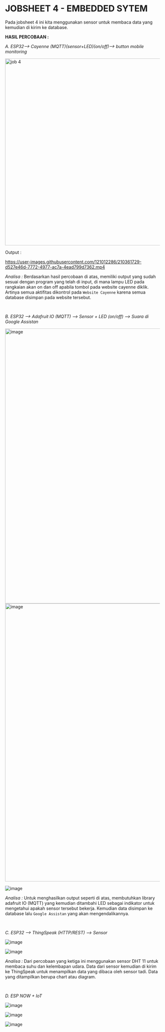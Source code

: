 # JOBSHEET 4 - EMBEDDED SYTEM

Pada jobsheet 4 ini kita menggunakan sensor untuk membaca data yang kemudian di kirim ke database.

**HASIL PERCOBAAN :**


*A. ESP32--> Cayenne (MQTT)(sensor+LED)(on/off)--> button mobile monitoring*

<img width="609" alt="job 4" src="https://user-images.githubusercontent.com/121012286/210361665-13ae2e6f-018a-411c-824b-d2735e8f256e.png">

Output :

https://user-images.githubusercontent.com/121012286/210361729-d527e46d-7772-4977-ac7a-4ead799d7362.mp4

*Analisa :* Berdasarkan hasil percobaan di atas, memiliki output yang sudah sesuai dengan program yang telah di input, di mana lampu LED pada rangkaian akan on dan off apabila tombol pada website cayenne diklik. Artinya semua aktifitas dikontrol pada `Website Cayenne` karena semua database disimpan pada website tersebut.

<br>

*B. ESP32 --> Adafruit IO (MQTT) --> Sensor + LED (on/off) --> Suara di Google Assistan*

<img width="896" alt="image" src="https://user-images.githubusercontent.com/118170084/211001105-1a85dce7-babe-43f0-a264-cc424d432cc1.png">

<img width="906" alt="image" src="https://user-images.githubusercontent.com/118170084/211001238-2e07925a-bc5d-43f0-ba17-6e55e99538fe.png">

![image](https://user-images.githubusercontent.com/121012286/210932884-070680e2-a6f1-4e45-b3cd-b4082061a005.png)

*Analisa :*  Untuk menghasilkan output seperti di atas, membutuhkan library adafruit IO (MQTT) yang kemudian ditambahi LED sebagai indikator untuk mengetahui apakah sensor tersebut bekerja. Kemudian data disimpan ke database lalu `Google Assistan` yang akan mengendalikannya.

<br>

*C. ESP32 --> ThingSpeak (HTTP/REST) --> Sensor*

![image](https://user-images.githubusercontent.com/121012286/210932949-5974fe32-5b78-4c88-8ca8-8e40d530bfb3.png)

![image](https://user-images.githubusercontent.com/121012286/210933010-cdacbf23-36af-431f-84eb-7e1cab533510.png)

*Analisa :* Dari percobaan yang ketiga ini menggunakan sensor DHT 11 untuk membaca suhu dan kelembapan udara. Data dari sensor kemudian di kirim ke ThingSpeak untuk menampilkan data yang dibaca oleh sensor tadi. Data yang ditampilkan berupa chart atau diagram.

<br>

*D. ESP NOW + IoT*

![image](https://user-images.githubusercontent.com/121012286/210933042-42dab020-68b3-49c5-b5e1-49a4eca6312c.png)

![image](https://user-images.githubusercontent.com/121012286/210933067-88bdad6b-4f0a-42a7-848f-4b95ff3e166d.png)

![image](https://user-images.githubusercontent.com/121012286/210933089-37f0c040-716b-4ed0-92a7-76ac38e6f9be.png)


